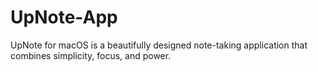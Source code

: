 # UpNote-App
UpNote for macOS is a beautifully designed note-taking application that combines simplicity, focus, and power.
